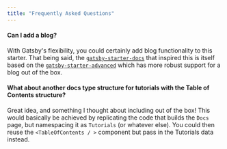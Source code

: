 ```yaml
---
title: "Frequently Asked Questions"
---
```


#### Can I add a blog?

With Gatsby's flexibility, you could certainly add blog functionality to this starter. That being said, the [`gatsby-starter-docs`](https://github.com/ericwindmill/gatsby-starter-docs) that inspired this is itself based on the [`gatsby-starter-advanced`](https://github.com/Vagr9K/gatsby-advanced-starter) which has more robust support for a blog out of the box.

#### What about another docs type structure for tutorials with the Table of Contents structure?

Great idea, and something I thought about including out of the box! This would basically be achieved by replicating the code that builds the `Docs` page, but namespacing it as `Tutorials` (or whatever else). You could then reuse the `<TableOfContents / >` component but pass in the Tutorials data instead.
